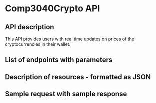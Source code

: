 # Comp3040Crypto API

## API description
This API provides users with real time updates on prices of the cryptocurrencies in their wallet. 


## List of endpoints with parameters

## Description of resources - formatted as JSON

## Sample request with sample response
